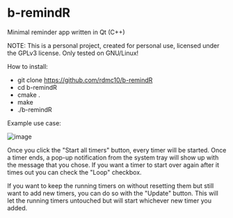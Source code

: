 # b-remindR
Minimal reminder app written in Qt (C++)

NOTE: This is a personal project, created for personal use, licensed under the GPLv3 license. Only tested on GNU/Linux!

How to install:
* git clone https://github.com/rdmc10/b-remindR
* cd b-remindR
* cmake .
* make
* ./b-remindR    


Example use case: 

![image](https://user-images.githubusercontent.com/66037895/154042125-ab6b2257-672d-4bb5-a2a7-ad67325d1a2b.png)

Once you click the "Start all timers" button, every timer will be started. Once a timer ends, a pop-up notification 
from the system tray will show up with the message that you chose. If you want a timer to start over again after it times out
you can check the "Loop" checkbox.

If you want to keep the running timers on without resetting them but still want to add new timers, you can do so with the "Update" button.
This will let the running timers untouched but will start whichever new timer you added.
